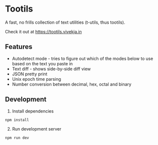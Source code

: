 # Tootils

A fast, no frills collection of text utilities (t-utils, thus tootils).

Check it out at https://tootils.vivekja.in

## Features

 - Autodetect mode - tries to figure out which of the modes below to use based on the text you paste in
 - Text diff - shows side-by-side diff view
 - JSON pretty print
 - Unix epoch time parsing
 - Number conversion between decimal, hex, octal and binary

## Development

1. Install dependencies

```
npm install
```

2. Run development server

```
npm run dev
```
